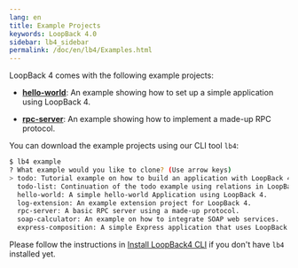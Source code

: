 ```yaml
---
lang: en
title: Example Projects
keywords: LoopBack 4.0
sidebar: lb4_sidebar
permalink: /doc/en/lb4/Examples.html
---
```


LoopBack 4 comes with the following example projects:

- **[hello-world](https://github.com/strongloop/loopback-next/tree/master/examples/hello-world)**:
  An example showing how to set up a simple application using LoopBack 4.

- **[rpc-server](https://github.com/strongloop/loopback-next/tree/master/examples/rpc-server)**:
  An example showing how to implement a made-up RPC protocol.

You can download the example projects using our CLI tool `lb4`:

```sh
$ lb4 example
? What example would you like to clone? (Use arrow keys)
> todo: Tutorial example on how to build an application with LoopBack 4.
  todo-list: Continuation of the todo example using relations in LoopBack 4.
  hello-world: A simple hello-world Application using LoopBack 4.
  log-extension: An example extension project for LoopBack 4.
  rpc-server: A basic RPC server using a made-up protocol.
  soap-calculator: An example on how to integrate SOAP web services.
  express-composition: A simple Express application that uses LoopBack 4 REST API.
```

Please follow the instructions in
[Install LoopBack4 CLI](Getting-started.md#install-loopback-4-cli) if you don't
have `lb4` installed yet.

